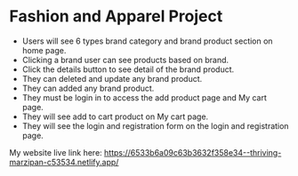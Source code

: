 # Fashion and Apparel Project 

- Users will see 6 types brand  category and brand product section on home page.
- Clicking a brand user can see products based on brand.
- Click the details button to see detail of the brand product.
- They can deleted and update any brand product.  
- They can added any brand product.
- They must be login in to access the add product page and My cart page. 
- They will see add to cart product on My cart page. 
- They will see the login and registration form on the login and registration page.
 
 My website live link here: https://6533b6a09c63b3632f358e34--thriving-marzipan-c53534.netlify.app/

